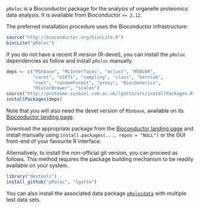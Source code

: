 `pRoloc` is a Bioconductor package for the analysis of organelle proteomics data analysis.
It is available from Bioconductor `>= 2.12`.

The preferred installation procedure uses the Bioconductor infrastructure:

```r
source("http://bioconductor.org/biocLite.R")
biocLite("pRoloc")
```

If you do not have a recent R version (R-devel), you can install 
the `pRoloc` dependencies as follow and install `pRoloc` manually.

```r
deps <- c("MSnbase", "MLInterfaces", "mclust", "MSBVAR", 
          "caret", "e1071", "sampling", "class", "kernlab",
          "nnet", "randomForest", "proxy", "BiocGenerics",
          "RColorBrewer", "scales")
source("http://proteome.sysbiol.cam.ac.uk/lgatto/src/installPackages.R")
installPackages(deps)
```

Note that you will also need the devel version of `MSnbase`, available on its [Bioconductor landing page](http://www.bioconductor.org/packages/2.12/bioc/html/MSnbase.html).

Download the appropriate package from the [Bioconductor landing page](http://www.bioconductor.org/packages/devel/bioc/html/pRoloc.html)
and install manually using `install.packages(..., repos = "NULL")` or the GUI front-end of your favourite R interface.

Alternatively, to install the non-official git version, you can proceed as follows. This method requires the package building mechanism to be readily available on your system.

```r
library("devtools")
install_github("pRoloc", "lgatto")
```

You can also install the associated data package [`pRolocdata`](http://bioconductor.org/packages/devel/data/experiment/html/pRolocdata.html) 
with multiple test data sets.
